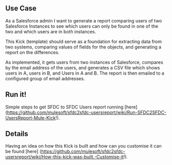 ## Use Case
As a Salesforce admin I want to generate a report comparing users of two Salesforce Instances to see which users can only be found in one of the two and which users are in both instances. 

This Kick (template) should serve as a foundation for extracting data from two systems, comparing values of fields for the objects, and generating a report on the differences. 

As implemented, it gets users from two instances of Salesforce, compares by the email address of the users, and generates a CSV file which shows users in A, users in B, and Users in A and B. The report is then emailed to a configured group of email addresses.

## Run it!

Simple steps to get SFDC to SFDC Users report running [here] (https://github.com/mulesoft/sfdc2sfdc-usersreport/wiki/Run-SFDC2SFDC-UsersReport-Mule-Kick!).

## Details

Having an idea on how this Kick is built and how can you customise it can be found [here] (https://github.com/mulesoft/sfdc2sfdc-usersreport/wiki/How-this-kick-was-built.-Customise-it!).
